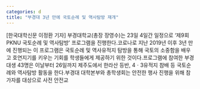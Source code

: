 ```yaml
---
categories: d
title: "부경대 3년 만에 국토순례 및 역사탐방 재개"
---
```

[한국대학신문 이정환 기자] 부경대학교(총장 장영수)는 23일 4일간 일정으로 ‘제9회 PKNU 국토순례 및 역사탐방’ 프로그램을 진행한다.코로나로 지난 2019년 이후 3년 만에 진행되는 이 프로그램은 국토순례 및 역사유적지 탐방을 통해 국토의 소중함을 배우고 호연지기를 키우는 기회를 학생들에게 제공하기 위한 것이다.프로그램에 참여한 부경대생 43명은 이날부터 26일까지 제주도에서 한라산 등반, 4ㆍ3유적지 참배 등 국토순례와 역사탐방 활동을 한다.부경대 대학본부와 총학생회는 안전한 행사 진행을 위해 참가자를 대상으로 사전 안전교